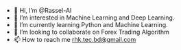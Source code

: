 - 👋 Hi, I’m @Rassel-AI
- 👀 I’m interested in Machine Learning and Deep Learning.
- 🌱 I’m currently learning Python and Machine Learning.
- 💞️ I’m looking to collaborate on Forex Trading Algorithm
- 📫 How to reach me rhk.tec.bd@gmail.com

<!---
Rassel-AI/Rassel-AI is a ✨ special ✨ repository because its `README.md` (this file) appears on your GitHub profile.
You can click the Preview link to take a look at your changes.
--->
